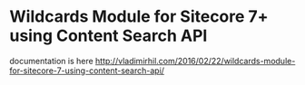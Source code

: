 # Wildcards Module for Sitecore 7+ using Content Search API
documentation is here http://vladimirhil.com/2016/02/22/wildcards-module-for-sitecore-7-using-content-search-api/ 

